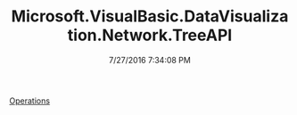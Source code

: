 ﻿---
title: Microsoft.VisualBasic.DataVisualization.Network.TreeAPI
date: 7/27/2016 7:34:08 PM
---

[Operations](T-Microsoft.VisualBasic.DataVisualization.Network.TreeAPI.Operations.html)
